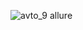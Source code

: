 ![avto_9 allure](https://github.com/MrBlackDay/HW_AVTO_9/assets/119842173/4c7bfda8-e016-437d-bfab-3515fb506eab)

